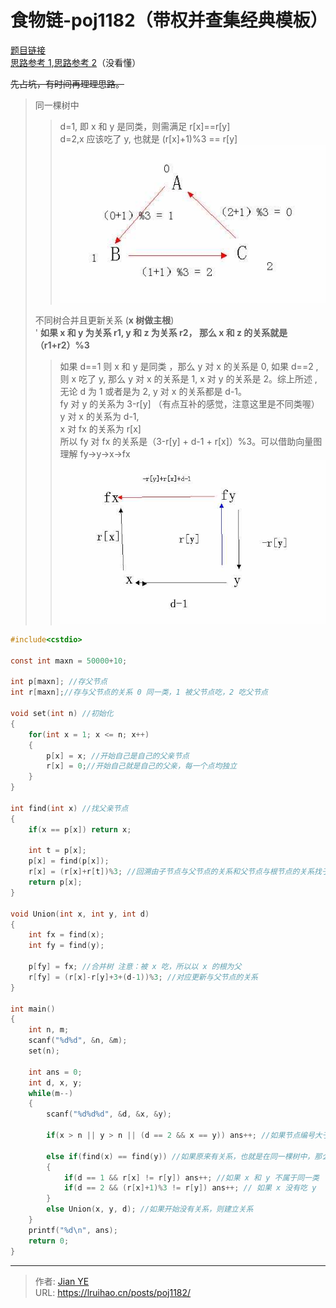 # 食物链-poj1182（带权并查集经典模板）


[题目链接](http://poj.org/problem?id=1182)  
[思路参考 1](https://blog.csdn.net/freezhanacmore/article/details/8767413),[思路参考 2](https://blog.csdn.net/niushuai666/article/details/6981689)（没看懂）

<!--more-->

~~先占坑，有时间再理理思路。~~

> 同一棵树中
>
> > d=1, 即 x 和 y 是同类，则需满足 r[x]==r[y]  
> > d=2,x 应该吃了 y, 也就是 (r[x]+1)%3 == r[y] ![](images/1.jpg)
>
> 不同树合并且更新关系 (**x 树做主根**)  
> ' **如果 x 和 y 为关系 r1, y 和 z 为关系 r2， 那么 x 和 z 的关系就是（r1+r2）%3**
>
> > 如果 d==1 则 x 和 y 是同类 ，那么 y 对 x 的关系是 0, 如果 d==2 , 则 x 吃了 y, 那么 y 对 x 的关系是 1, x 对 y 的关系是 2。综上所述 , 无论 d 为 1 或者是为 2, y 对 x 的关系都是 d-1。  
> > fy 对 y 的关系为 3-r[y] （有点互补的感觉，注意这里是不同类喔）  
> > y 对 x 的关系为 d-1,  
> > x 对 fx 的关系为 r[x]  
> > 所以 fy 对 fx 的关系是（3-r[y] + d-1 + r[x]）%3。可以借助向量图理解 fy->y->x->fx ![](images/2.jpg)

```c
#include<cstdio>

const int maxn = 50000+10;

int p[maxn]; //存父节点
int r[maxn];//存与父节点的关系 0 同一类，1 被父节点吃，2 吃父节点

void set(int n) //初始化
{
    for(int x = 1; x <= n; x++)
    {
        p[x] = x; //开始自己是自己的父亲节点
        r[x] = 0;//开始自己就是自己的父亲，每一个点均独立
    }
}

int find(int x) //找父亲节点
{
    if(x == p[x]) return x;

    int t = p[x];
    p[x] = find(p[x]);
    r[x] = (r[x]+r[t])%3; //回溯由子节点与父节点的关系和父节点与根节点的关系找子节点与根节点的关系
    return p[x];
}

void Union(int x, int y, int d)
{
    int fx = find(x);
    int fy = find(y);

    p[fy] = fx; //合并树 注意：被 x 吃，所以以 x 的根为父
    r[fy] = (r[x]-r[y]+3+(d-1))%3; //对应更新与父节点的关系
}

int main()
{
    int n, m;
    scanf("%d%d", &n, &m);
    set(n);

    int ans = 0;
    int d, x, y;
    while(m--)
    {
        scanf("%d%d%d", &d, &x, &y);

        if(x > n || y > n || (d == 2 && x == y)) ans++; //如果节点编号大于最大编号，或者自己吃自己，说谎

        else if(find(x) == find(y)) //如果原来有关系，也就是在同一棵树中，那么直接判断是否说谎
        {
            if(d == 1 && r[x] != r[y]) ans++; //如果 x 和 y 不属于同一类
            if(d == 2 && (r[x]+1)%3 != r[y]) ans++; // 如果 x 没有吃 y （注意要对应 Uinon(x, y) 的情况，否则一路 WA 到死啊！！！)
        }
        else Union(x, y, d); //如果开始没有关系，则建立关系
    }
    printf("%d\n", ans);
    return 0;
}

```


---

> 作者: [Jian YE](https://github.com/jianye0428)  
> URL: https://lruihao.cn/posts/poj1182/  


